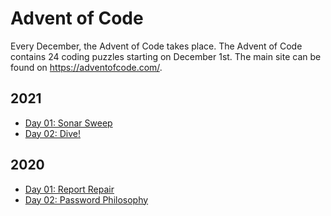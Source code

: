 # Advent of Code

Every December, the Advent of Code takes place. The Advent of Code contains 24 coding puzzles starting on December 1st. The main site can be found on https://adventofcode.com/.

## 2021

-   [Day 01: Sonar Sweep](https://github.com/nielslange/adventofcode/tree/trunk/2021/Day%2001:%20Sonar%20Sweep)
-   [Day 02: Dive!](https://github.com/nielslange/adventofcode/tree/trunk/2021/Day%2002:%20Dive!)

## 2020

-   [Day 01: Report Repair](https://github.com/nielslange/adventofcode/tree/trunk/2020/Day%2001:%20Report%20Repair)
-   [Day 02: Password Philosophy](https://github.com/nielslange/adventofcode/tree/trunk/2020/Day%2002:%20Password%20Philosophy)
